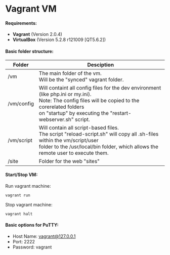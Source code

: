 # Vagrant VM

#### Requirements:

- **Vagrant** (Version 2.0.4)
- **VirtualBox** (Version 5.2.8 r121009 [QT5.6.2])  

#### Basic folder structure:

Folder  | Desciption
------------- | -------------
/vm  | The main folder of the vm.<br/>Will be the "synced" vagrant folder.
/vm/config     | Will containt all config files for the dev environment (like php.ini or my.ini).<br/>Note: The config files will be copied to the corerelated folders<br/> on "startup" by executing the "restart-webserver.sh" script.  
/vm/script     | Will contain all script-based files.<br/>The script "reload-script.sh" will copy all .sh-files within the vm/script/user<br/> folder to the /usr/local/bin folder, which allows the remote user to execute them.
/site  | Folder for the web "sites"

#### Start/Stop VM:

Run vagrant machine:
```
vagrant run
```
Stop vagrant machine:
```
vagrant halt
```
#### Basic options for PuTTY:
- Host Name: vagrant@127.0.0.1
- Port: 2222
- Password: vagrant
